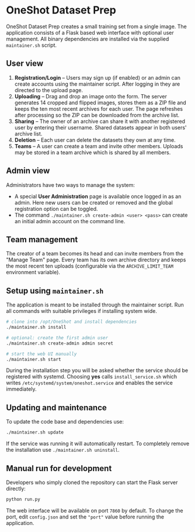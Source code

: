 # OneShot Dataset Prep

OneShot Dataset Prep creates a small training set from a single image. The
application consists of a Flask based web interface with optional user
management. All binary dependencies are installed via the supplied
`maintainer.sh` script.

## User view

1. **Registration/Login** – Users may sign up (if enabled) or an admin can
   create accounts using the maintainer script. After logging in they are
directed to the upload page.
2. **Uploading** – Drag and drop an image onto the form. The server generates 14
   cropped and flipped images, stores them as a ZIP file and keeps the ten most
   recent archives for each user. The page refreshes after processing so the ZIP
   can be downloaded from the archive list.
3. **Sharing** – The owner of an archive can share it with another registered
   user by entering their username. Shared datasets appear in both users'
   archive list.
4. **Deletion** – Each user can delete the datasets they own at any time.
5. **Teams** – A user can create a team and invite other members. Uploads may be
   stored in a team archive which is shared by all members.

## Admin view

Administrators have two ways to manage the system:

* A special **User Administration** page is available once logged in as an admin.
  Here new users can be created or removed and the global registration option can
  be toggled.
* The command `./maintainer.sh create-admin <user> <pass>` can create an initial
  admin account on the command line.

## Team management

The creator of a team becomes its head and can invite members from the
"Manage Team" page. Every team has its own archive directory and keeps the most
recent ten uploads (configurable via the `ARCHIVE_LIMIT_TEAM` environment
variable).

## Setup using `maintainer.sh`

The application is meant to be installed through the maintainer script. Run all
commands with suitable privileges if installing system wide.

```bash
# clone into /opt/OneShot and install dependencies
./maintainer.sh install

# optional: create the first admin user
./maintainer.sh create-admin admin secret

# start the web UI manually
./maintainer.sh start
```

During the installation step you will be asked whether the service should be
registered with systemd. Choosing **yes** calls `install_service.sh` which writes
`/etc/systemd/system/oneshot.service` and enables the service immediately.

## Updating and maintenance

To update the code base and dependencies use:

```bash
./maintainer.sh update
```

If the service was running it will automatically restart. To completely remove
the installation use `./maintainer.sh uninstall`.

## Manual run for development

Developers who simply cloned the repository can start the Flask server directly:

```bash
python run.py
```

The web interface will be available on port `7860` by default.  To change the
port, edit ``config.json`` and set the ``"port"`` value before running the
application.

